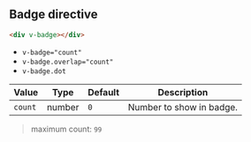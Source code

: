 ## Badge directive

```html
<div v-badge></div>
```

- `v-badge="count"`
- `v-badge.overlap="count"`
- `v-badge.dot`

| Value   | Type   | Default | Description              |
| ------- | ------ | ------- | ------------------------ |
| `count` | number | `0`     | Number to show in badge. |

> maximum count: `99`
